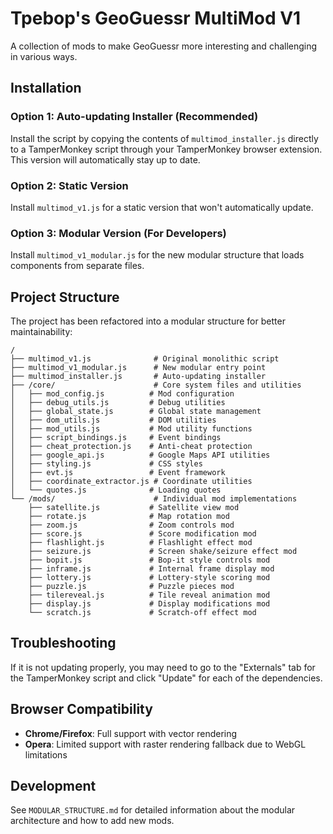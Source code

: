 # Tpebop's GeoGuessr MultiMod V1

A collection of mods to make GeoGuessr more interesting and challenging in various ways.

## Installation

### Option 1: Auto-updating Installer (Recommended)
Install the script by copying the contents of `multimod_installer.js` directly to a TamperMonkey script through your TamperMonkey browser extension. This version will automatically stay up to date.

### Option 2: Static Version
Install `multimod_v1.js` for a static version that won't automatically update.

### Option 3: Modular Version (For Developers)
Install `multimod_v1_modular.js` for the new modular structure that loads components from separate files.

## Project Structure

The project has been refactored into a modular structure for better maintainability:

```
/
├── multimod_v1.js              # Original monolithic script
├── multimod_v1_modular.js      # New modular entry point
├── multimod_installer.js       # Auto-updating installer
├── /core/                      # Core system files and utilities
│   ├── mod_config.js          # Mod configuration
│   ├── debug_utils.js         # Debug utilities
│   ├── global_state.js        # Global state management
│   ├── dom_utils.js           # DOM utilities
│   ├── mod_utils.js           # Mod utility functions
│   ├── script_bindings.js     # Event bindings
│   ├── cheat_protection.js    # Anti-cheat protection
│   ├── google_api.js          # Google Maps API utilities
│   ├── styling.js             # CSS styles
│   ├── evt.js                 # Event framework
│   ├── coordinate_extractor.js # Coordinate utilities
│   └── quotes.js              # Loading quotes
└── /mods/                      # Individual mod implementations
    ├── satellite.js           # Satellite view mod
    ├── rotate.js              # Map rotation mod
    ├── zoom.js                # Zoom controls mod
    ├── score.js               # Score modification mod
    ├── flashlight.js          # Flashlight effect mod
    ├── seizure.js             # Screen shake/seizure effect mod
    ├── bopit.js               # Bop-it style controls mod
    ├── inframe.js             # Internal frame display mod
    ├── lottery.js             # Lottery-style scoring mod
    ├── puzzle.js              # Puzzle pieces mod
    ├── tilereveal.js          # Tile reveal animation mod
    ├── display.js             # Display modifications mod
    └── scratch.js             # Scratch-off effect mod
```

## Troubleshooting

If it is not updating properly, you may need to go to the "Externals" tab for the TamperMonkey script and click "Update" for each of the dependencies.

## Browser Compatibility

- **Chrome/Firefox**: Full support with vector rendering
- **Opera**: Limited support with raster rendering fallback due to WebGL limitations

## Development

See `MODULAR_STRUCTURE.md` for detailed information about the modular architecture and how to add new mods.
